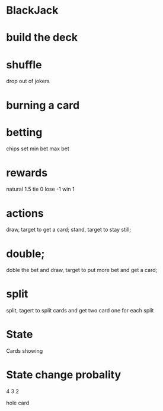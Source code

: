# BlackJack

# build the deck
# shuffle
drop out of jokers
# burning a card

# betting
chips 
set min bet max bet

# rewards
natural 1.5
tie 0
lose -1
win 1

# actions
draw, target to get a card;
stand, target to stay still;
# double;
doble the bet and draw, target to put more bet and get a card;
# split
split, tagert to split cards and get two card one for each split

# State
Cards showing
# State change probality
4
3
2

hole card